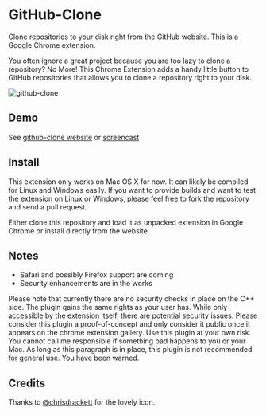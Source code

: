 GitHub-Clone
============

Clone repositories to your disk right from the GitHub website. This is a Google Chrome extension.

You often ignore a great project because you are too lazy to clone a repository? No More! This Chrome Extension adds a handy little button to GitHub repositories that allows you to clone a repository right to your disk.

![github-clone](http://cpojer.net/github-clone/github-clone.png)

Demo
----

See [github-clone website](http://cpojer.net/github-clone) or [screencast](https://www.youtube.com/watch?v=ft6mgAOUW84)

Install
-------

This extension only works on Mac OS X for now. It can likely be compiled for Linux and Windows easily. If you want to provide builds and want to test the extension on Linux or Windows, please feel free to fork the repository and send a pull request.

Either clone this repository and load it as unpacked extension in Google Chrome or install directly from the website.

Notes
-----

* Safari and possibly Firefox support are coming
* Security enhancements are in the works

Please note that currently there are no security checks in place on the C++ side. The plugin gains the same rights as your user has. While only accessible by the extension itself, there are potential security issues. Please consider this plugin a proof-of-concept and only consider it public once it appears on the chrome extension gallery. Use this plugin at your own risk. You cannot call me responsible if something bad happens to you or your Mac. As long as this paragraph is in place, this plugin is not recommended for general use. You have been warned.

Credits
-------

Thanks to [@chrisdrackett](http://twitter.com/chrisdrackett) for the lovely icon.
